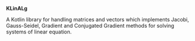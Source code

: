 **KLinALg**

A Kotlin library for handling matrices and vectors which implements Jacobi, Gauss-Seidel, Gradient and Conjugated Gradient methods for solving systems of linear equation.
